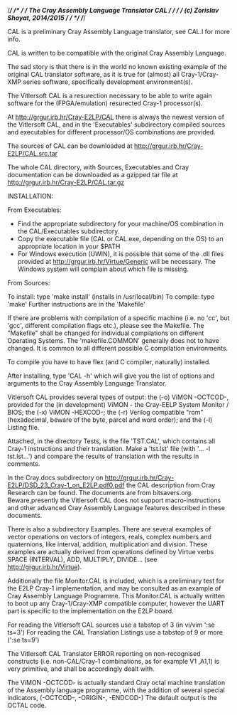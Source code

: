 /*****************************************************************************/
/*                                                                           */
/*  The Cray Assembly Language Translator CAL                                */
/*                                                                           */
/*  (c) Zorislav Shoyat, 2014/2015                                           */
/*                                                                           */
/*****************************************************************************/

CAL is a preliminary Cray Assembly Language translator, see CAL.l for more info.

CAL is written to be compatible with the original Cray Assembly Language.

The sad story is that there is in the world no known existing example of the
original CAL translator software, as it is true for (almost) all
Cray-1/Cray-XMP series software, specifically development environment(s). 

The Vitlersoft CAL is a resurection necessary to be able to write again
software for the (FPGA/emulation) resurected Cray-1 processor(s).

At
http://grgur.irb.hr/Cray-E2LP/CAL
there is always the newest version of the Vitlersoft CAL, and in the
'Executables' subdirectory compiled sources and executables for different
processor/OS combinations are provided.

The sources of CAL can be downloaded at
http://grgur.irb.hr/Cray-E2LP/CAL.src.tar

The whole CAL directory, with Sources, Executables and Cray documentation can
be downloaded as a gzipped tar file at
http://grgur.irb.hr/Cray-E2LP/CAL.tar.gz


INSTALLATION:

From Executables:

- Find the appropriate subdirectory for your machine/OS combination in the
CAL/Executables subdirectory.
- Copy the executable file (CAL or CAL.exe, depending on the OS) to an appropriate
location in your $PATH
- For Windows execution (UWIN), it is possible that some of the .dll files
provided at
http://grgur.irb.hr/Virtue/Generic
will be necessary. The Windows system will complain about which file is missing.


From Sources:

To install: type 'make install' (installs in /usr/local/bin)
To compile: type 'make'
Further instructions are in the 'Makefile'

If there are problems with compilation of a specific machine (i.e. no 'cc', but
'gcc', different compilation flags etc.), please see the Makefile. The
"Makefile" shall be changed for individual compilations on different Operating
Systems. The 'makefile.COMMON' generally does not to have changed. It is common
to all different possible C compilation environments.

To compile you have to have flex (and C compiler, naturally) installed.

After installing, type 'CAL -h' which will give you the list of options and
arguments to the Cray Assembly Language Translator.

Vitlersoft CAL provides several types of output: the (-o) ViMON -OCTCOD-,
provided for the (in development) ViMON - the Cray-EELP System Monitor / BIOS;
the (-x) ViMON -HEXCOD-; the (-r) Verilog compatible "rom" (hexadecimal, 
beware of the byte, parcel and word order); and the (-l) Listing file.

Attached, in the directory Tests, is the file 'TST.CAL', which contains all
Cray-1 instructions and their translation. Make a 'tst.lst' file
(with '... -l tst.lst...') and compare the results of translation with the 
results in comments.

In the Cray.docs subdirectory on http://grgur.irb.hr/Cray-E2LP/DSD_23_Cray-1_on_E2LP.pdf0.pdf the CAL
description from Cray Research can be found. The documents are from
bitsavers.org. Beware,presently the Vitlersoft CAL does not support
macro-instructions and other advanced Cray Assembly Language features
described in these documents.

There is also a subdirectory Examples. There are several examples of vector
operations on vectors of integers, reals, complex numbers and quaternions, like
interval, addition, multiplication and division. These examples are actually
derived from operations defined by Virtue verbs SPACE (INTERVAL), ADD, MULTIPLY,
DIVIDE... (see http://grgur.irb.hr/Virtue).

Additionally the file Monitor.CAL is included, which is a preliminary test
for the E2LP Cray-1 implementation, and may be consulted as an example of
Cray Assembly Language Programme. This Monitor.CAL is actually written to boot
up any Cray-1/Cray-XMP compatible computer, however the UART part is specific
to the implementation on the E2LP board.

For reading the Vitlersoft CAL sources use a tabstop of 3
	(in vi/vim ':se ts=3')
For reading the CAL Translation Listings use a tabstop of 9 or more
	(':se ts=9')

The Vitlersoft CAL Translator ERROR reporting on non-recognised constructs
(i.e. non-CAL/Cray-1 combinations, as for example V1 ,A1,1) is very primitive,
and shall be accordingly dealt with.

The ViMON -OCTCOD- is actually standard Cray octal machine translation of the
Assembly language programme, with the addition of several special indicators,
(-OCTCOD-, -ORIGIN-, -ENDCOD-) 
The default output is the OCTAL code.
